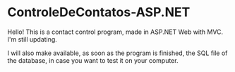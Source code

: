 # ControleDeContatos-ASP.NET
 
Hello!
This is a contact control program, made in ASP.NET Web with MVC.
I'm still updating.

I will also make available, as soon as the program is finished, the SQL file of the database, in case you want to test it on your computer.

